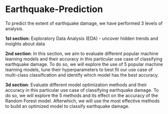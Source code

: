 # Earthquake-Prediction

To predict the extent of earthquake damage, we have performed 3 levels of analysis.

**1st section:** Exploratory Data Analysis (EDA) - uncover hidden trends and insights about data 

**2nd section**: In this section, we aim to evaluate different popular machine learning models and their accuracy in this particular use case of classifying earthquake damage. To do so, we will explore the use of 5 popular machine learning models, tune their hyperparameters to best fit our use case of multi-class classification and identify which model has the best accuracy. 

**3d section**: Evaluate different model optimization methods and their accuracy in this particular use case of classifying earthquake damage. To do so, we will explore the 5 methods and its effect on the accuracy of the Random Forest model. Afterwhich, we will use the most effective methods to build an optimized model to classify earthquake damage.
